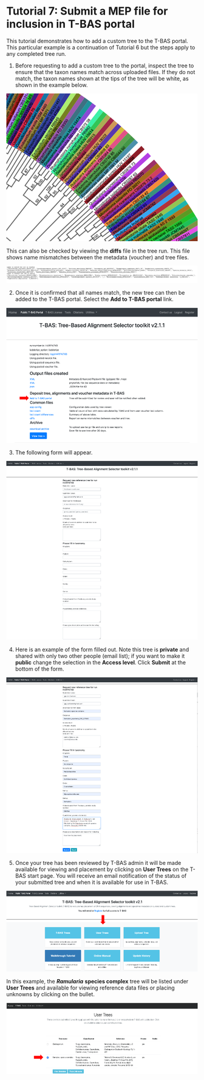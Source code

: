 # Tutorial 7: Submit a MEP file for inclusion in T-BAS portal

This tutorial demonstrates how to add a custom tree to the T-BAS portal. This particular example is a continuation of Tutorial 6 but the steps apply to any completed tree run.

1. Before requesting to add a custom tree to the portal, inspect the tree to ensure that the taxon names match across uploaded files. If they do not match, the taxon names shown at the tips of the tree will be white, as shown in the example below.

![](images/tbas-tutorial7/Tutorial7.1.1.png)

This can also be checked by viewing the **diffs** file in the tree run. This file shows name mismatches between the metadata (voucher) and tree files.

![](images/tbas-tutorial7/Tutorial7.1.2.png)

2. Once it is confirmed that all names match, the new tree can then be added to the T-BAS portal. Select the **Add to T-BAS portal** link.

![](images/tbas-tutorial7/Tutorial4.14.png)

3. The following form will appear.

![](images/tbas-tutorial7/Tutorial4.15.png)

4. Here is an example of the form filled out. Note this tree is **private** and shared with only two other people (email list); if you want to make it **public** change the selection in the **Access level**. Click **Submit** at the bottom of the form.

![](images/tbas-tutorial7/Tutorial4.16.png)

5. Once your tree has been reviewed by T-BAS admin it will be made available for viewing and placement by clicking on **User Trees** on the T-BAS start page. You will receive an email notification of the status of your submitted tree and when it is available for use in T-BAS.  

![](images/tbas-tutorial7/Tutorial4.17.1.png)

In this example, the ***Ramularia*** **species complex** tree will be listed under **User Trees** and available for viewing reference data files or placing unknowns by clicking on the bullet.  

![](images/tbas-tutorial7/Tutorial4.17.2.png)

